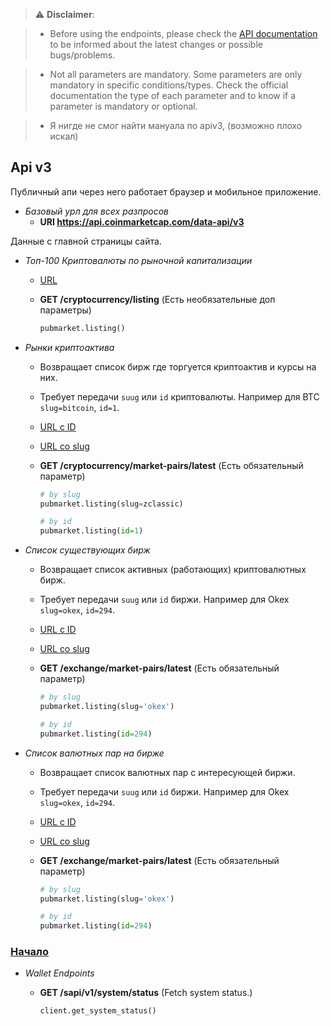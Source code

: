 > :warning: **Disclaimer**:

 > * Before using the endpoints, please check the [API documentation](https://coinmarketcap.com/api/documentation/v1/) to be informed about the latest changes or possible bugs/problems.

 > * Not all parameters are mandatory. Some parameters are only mandatory in specific conditions/types. Check the official documentation the type of each parameter and to know if a parameter is mandatory or optional.

 > * Я нигде не смог найти мануала по apiv3, (возможно плохо искал)

## Api v3

Публичный апи через него работает браузер и мобильное приложение.

* *Базовый урл для всех разпросов*
  * **URI https://api.coinmarketcap.com/data-api/v3**

Данные с главной страницы сайта.

* *Топ-100 Криптовалюты по рыночной капитализации*
  * [URL](https://api.coinmarketcap.com/data-api/v3/cryptocurrency/listing)
  * **GET /cryptocurrency/listing** (Есть необязательные доп параметры)

    ```python 
    pubmarket.listing()
    ```

* *Рынки криптоактива*
  * Возвращает список бирж где торгуется криптоактив и курсы на них.
  * Требует передачи `suug` или `id` криптовалюты. Например для BTC `slug=bitcoin`, `id=1`.
  * [URL c ID](https://api.coinmarketcap.com/data-api/v3/cryptocurrency/market-pairs/latest?id=1)
  * [URL cо slug](https://api.coinmarketcap.com/data-api/v3/cryptocurrency/market-pairs/latest?slug=bitcoin)
  * **GET /cryptocurrency/market-pairs/latest** (Есть обязательный параметр)

    ```python
    # by slug
    pubmarket.listing(slug=zclassic)
    
    # by id
    pubmarket.listing(id=1)
    ```

* *Список существующих бирж*
  * Возвращает список активных (работающих) криптовалютных бирж.
  * Требует передачи `suug` или `id` биржи. Например для Okex `slug=okex`, `id=294`.
  * [URL c ID](https://api.coinmarketcap.com/data-api/v3/exchange/market-pairs/latest?id=294)
  * [URL cо slug](https://api.coinmarketcap.com/data-api/v3/exchange/market-pairs/latest?slug=okex)
  * **GET /exchange/market-pairs/latest** (Есть обязательный параметр)

    ```python
    # by slug
    pubmarket.listing(slug='okex')
    
    # by id
    pubmarket.listing(id=294)
    ```

* *Список валютных пар на бирже*
  * Возвращает список валютных пар с интересующей биржи.
  * Требует передачи `suug` или `id` биржи. Например для Okex `slug=okex`, `id=294`.
  * [URL c ID](https://api.coinmarketcap.com/data-api/v3/exchange/market-pairs/latest?id=294)
  * [URL cо slug](https://api.coinmarketcap.com/data-api/v3/exchange/market-pairs/latest?slug=okex)
  * **GET /exchange/market-pairs/latest** (Есть обязательный параметр)

    ```python
    # by slug
    pubmarket.listing(slug='okex')
    
    # by id
    pubmarket.listing(id=294)
    ```

### [Начало](https:///)

* *Wallet Endpoints*
  * **GET /sapi/v1/system/status** (Fetch system status.)

    ```python
    client.get_system_status()
    ```
